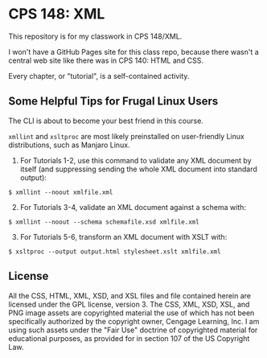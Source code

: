 # CPS 148: XML

This repository is for my classwork in CPS 148/XML.

I won't have a GitHub Pages site for this class repo, because there wasn't a central web site like there was in CPS 140: HTML and CSS.

Every chapter, or "tutorial", is a self-contained activity.

## Some Helpful Tips for Frugal Linux Users

The CLI is about to become your best friend in this course.

`xmllint` and `xsltproc` are most likely preinstalled on user-friendly Linux distributions, such as Manjaro Linux.

1.  For Tutorials 1-2, use this command to validate any XML document by itself (and suppressing sending the whole XML document into standard output):
  ```
  $ xmllint --noout xmlfile.xml
  ```

2.  For Tutorials 3-4, validate an XML document against a schema with:
  ```
  $ xmllint --noout --schema schemafile.xsd xmlfile.xml
  ```

3.  For Tutorials 5-6, transform an XML document with XSLT with:
  ```
  $ xsltproc --output output.html stylesheet.xslt xmlfile.xml
  ```

## License

All the CSS, HTML, XML, XSD, and XSL files and file contained herein are licensed under the GPL license, version 3.  The CSS, XML, XSD, XSL, and PNG image assets are copyrighted material the use of which has not been specifically authorized by the copyright owner, Cengage Learning, Inc.  I am using such assets under the "Fair Use" doctrine of copyrighted material for educational purposes, as provided for in section 107 of the US Copyright Law.
